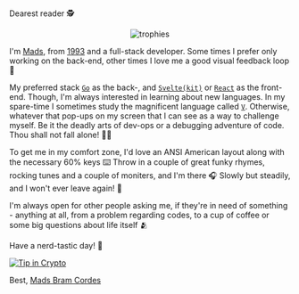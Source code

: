 Dearest reader 🕵️

<p align="center">
  <img src="https://github-profile-trophy.vercel.app/?username=Mobilpadde&theme=discord&column=9" alt="trophies" />
</p>


I'm [Mads](https://madco.me), from [1993](https://en.wikipedia.org/wiki/1993) and a full-stack developer. Some times I prefer only working on the back-end, other times I love me a good visual feedback loop 🎉

My preferred stack [`Go`](https://golang.org) as the back-, and [`Svelte(kit)`](https://svelte.dev/) or [`React`](https://reactjs.org/) as the front-end. Though, I'm always interested in learning about new languages. In my spare-time I sometimes study the magnificent language called [`V`](https://vlang.io/). Otherwise, whatever that pop-ups on my screen that I can see as a way to challenge myself. Be it the deadly arts of dev-ops or a debugging adventure of code. Thou shall not fall alone! 🧑‍💻

To get me in my comfort zone, I'd love an ANSI American layout along with the necessary 60% keys ⌨️ Throw in a couple of great funky rhymes, rocking tunes and a couple of moniters, and I'm there 🎧 Slowly but steadily, and I won't ever leave again! 🫣

I'm always open for other people asking me, if they're in need of something - anything at all, from a problem regarding codes, to a cup of coffee or some big questions about life itself 🫂

Have a nerd-tastic day! 🫡

[![Tip in Crypto](https://tip.md/badge.svg)](https://tip.md/Mobilpadde)

Best, [Mads Bram Cordes](https://farcaster.xyz/madco)
